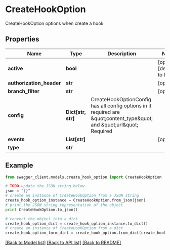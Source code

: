 # CreateHookOption

CreateHookOption options when create a hook

## Properties
Name | Type | Description | Notes
------------ | ------------- | ------------- | -------------
**active** | **bool** |  | [optional] [default to False]
**authorization_header** | **str** |  | [optional] 
**branch_filter** | **str** |  | [optional] 
**config** | **Dict[str, str]** | CreateHookOptionConfig has all config options in it required are \&quot;content_type\&quot; and \&quot;url\&quot; Required | 
**events** | **List[str]** |  | [optional] 
**type** | **str** |  | 

## Example

```python
from swagger_client.models.create_hook_option import CreateHookOption

# TODO update the JSON string below
json = "{}"
# create an instance of CreateHookOption from a JSON string
create_hook_option_instance = CreateHookOption.from_json(json)
# print the JSON string representation of the object
print CreateHookOption.to_json()

# convert the object into a dict
create_hook_option_dict = create_hook_option_instance.to_dict()
# create an instance of CreateHookOption from a dict
create_hook_option_form_dict = create_hook_option.from_dict(create_hook_option_dict)
```
[[Back to Model list]](../README.md#documentation-for-models) [[Back to API list]](../README.md#documentation-for-api-endpoints) [[Back to README]](../README.md)


